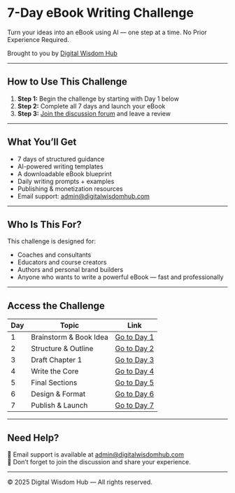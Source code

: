 # 7-Day eBook Writing Challenge

Turn your ideas into an eBook using AI — one step at a time. No Prior Experience Required.

Brought to you by [Digital Wisdom Hub](https://www.digitalwisdomhub.com)

---

## How to Use This Challenge

1. **Step 1:** Begin the challenge by starting with Day 1 below  
2. **Step 2:** Complete all 7 days and launch your eBook  
3. **Step 3:** [Join the discussion forum](#) and leave a review

---

## What You’ll Get

- 7 days of structured guidance
- AI-powered writing templates
- A downloadable eBook blueprint
- Daily writing prompts + examples
- Publishing & monetization resources
- Email support: [admin@digitalwisdomhub.com](mailto:admin@digitalwisdomhub.com)

---

## Who Is This For?

This challenge is designed for:

- Coaches and consultants  
- Educators and course creators  
- Authors and personal brand builders  
- Anyone who wants to write a powerful eBook — fast and professionally

---

## Access the Challenge

| Day | Topic                                | Link                     |
|-----|--------------------------------------|--------------------------|
| 1   | Brainstorm & Book Idea               | [Go to Day 1](day-1.md)  |
| 2   | Structure & Outline                  | [Go to Day 2](day-2.md)  |
| 3   | Draft Chapter 1                      | [Go to Day 3](day-3.md)  |
| 4   | Write the Core                       | [Go to Day 4](day-4.md)  |
| 5   | Final Sections                       | [Go to Day 5](day-5.md)  |
| 6   | Design & Format                      | [Go to Day 6](day-6.md)  |
| 7   | Publish & Launch                     | [Go to Day 7](day-7.md)  |

---

## Need Help?

📧 Email support is available at [admin@digitalwisdomhub.com](mailto:admin@digitalwisdomhub.com)  
📣 Don’t forget to join the discussion and share your experience.

---

© 2025 Digital Wisdom Hub — All rights reserved.

